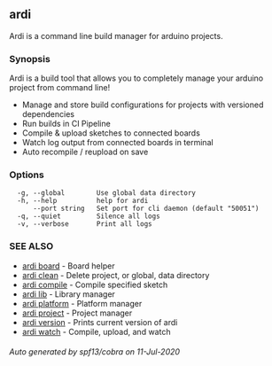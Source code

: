 ## ardi

Ardi is a command line build manager for arduino projects.

### Synopsis


Ardi is a build tool that allows you to completely manage your arduino project from command line!

- Manage and store build configurations for projects with versioned dependencies
- Run builds in CI Pipeline
- Compile & upload sketches to connected boards
- Watch log output from connected boards in terminal
- Auto recompile / reupload on save

### Options

```
  -g, --global        Use global data directory
  -h, --help          help for ardi
      --port string   Set port for cli daemon (default "50051")
  -q, --quiet         Silence all logs
  -v, --verbose       Print all logs
```

### SEE ALSO

* [ardi board](ardi_board.md)	 - Board helper
* [ardi clean](ardi_clean.md)	 - Delete project, or global, data directory
* [ardi compile](ardi_compile.md)	 - Compile specified sketch
* [ardi lib](ardi_lib.md)	 - Library manager
* [ardi platform](ardi_platform.md)	 - Platform manager
* [ardi project](ardi_project.md)	 - Project manager
* [ardi version](ardi_version.md)	 - Prints current version of ardi
* [ardi watch](ardi_watch.md)	 - Compile, upload, and watch

###### Auto generated by spf13/cobra on 11-Jul-2020
